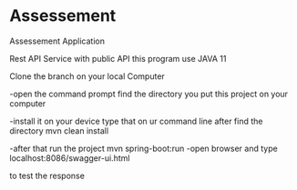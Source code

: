 # Assessement
Assessement Application

Rest API Service with public API this program use JAVA 11

Clone the branch on your local Computer

-open the command prompt find the directory you put this project on your computer

-install it on your device type that on ur command line after find the directory mvn clean install

-after that run the project mvn spring-boot:run
-open browser and type
localhost:8086/swagger-ui.html

to test the response
